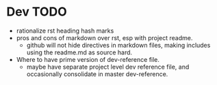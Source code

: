 # Dev TODO

- rationalize rst heading hash marks
- pros and cons of markdown over rst, esp with project readme.
  - github will not hide directives in markdown files, making includes using the readme.md as source hard.
- Where to have prime version of dev-reference file.
  - maybe have separate project level dev reference file, and occasionally consolidate in master dev-reference.
